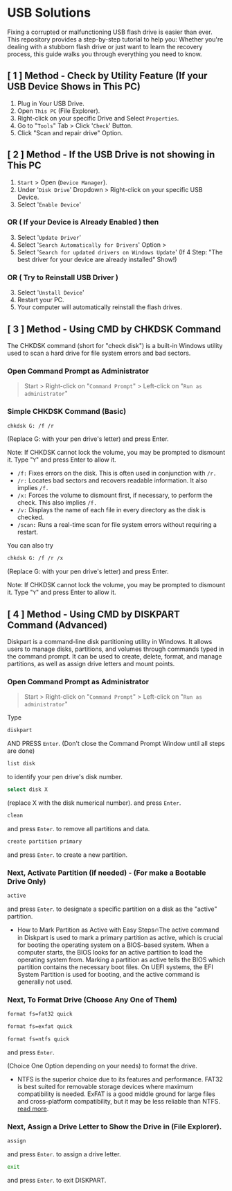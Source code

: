 # USB Solutions

Fixing a corrupted or malfunctioning USB flash drive is easier than ever. This repository provides a step-by-step tutorial to help you: Whether you're dealing with a stubborn flash drive or just want to learn the recovery process, this guide walks you through everything you need to know.

## [ 1 ] Method - Check by Utility Feature (If your USB Device Shows in This PC)
  1. Plug in Your USB Drive.
  2. Open `This PC` (File Explorer).
  3. Right-click on your specific Drive and Select `Properties`.
  4. Go to "`Tools`" Tab > Click '`Check`' Button.
  5. Click "Scan and repair drive" Option.

## [ 2 ] Method - If the USB Drive is not showing in This PC
  1. `Start` > Open (`Device Manager`).
  2. Under '`Disk Drive`' Dropdown > Right-click on your specific USB Device.
  3. Select '`Enable Device`'

  ### OR ( If your Device is Already Enabled ) then

  3. Select '`Update Driver`'
  4. Select '`Search Automatically for Drivers`' Option >
  5. Select '`Search for updated drivers on Windows Update`' (If 4 Step: "The best driver for your device are already installed" Show!)

  ### OR ( Try to Reinstall USB Driver )
  
  3. Select '`Unstall Device`'
  4. Restart your PC.
  5. Your computer will automatically reinstall the flash drives.

## [ 3 ] Method - Using CMD by CHKDSK Command

The CHKDSK command (short for "check disk") is a built-in Windows utility used to scan a hard drive for file system errors and bad sectors.

### Open Command Prompt as Administrator

> Start > Right-click on "`Command Prompt`" > Left-click on "`Run as administrator`" 

### Simple CHKDSK Command (Basic)

```bash
chkdsk G: /f /r
```
(Replace G: with your pen drive's letter) and press Enter.

Note: If CHKDSK cannot lock the volume, you may be prompted to dismount it. Type "`Y`" and press Enter to allow it.

- `/f:` Fixes errors on the disk. This is often used in conjunction with `/r.`
- `/r:` Locates bad sectors and recovers readable information. It also implies `/f.`
- `/x:` Forces the volume to dismount first, if necessary, to perform the check. This also implies `/f.`
- `/v:` Displays the name of each file in every directory as the disk is checked.
- `/scan:` Runs a real-time scan for file system errors without requiring a restart.

You can also try

```bash
chkdsk G: /f /r /x
```

(Replace G: with your pen drive's letter) and press Enter.

Note: If CHKDSK cannot lock the volume, you may be prompted to dismount it. Type "`Y`" and press Enter to allow it.

## [ 4 ] Method - Using CMD by DISKPART Command (Advanced)

Diskpart is a command-line disk partitioning utility in Windows. It allows users to manage disks, partitions, and volumes through commands typed in the command prompt. It can be used to create, delete, format, and manage partitions, as well as assign drive letters and mount points.

### Open Command Prompt as Administrator

> Start > Right-click on "`Command Prompt`" > Left-click on "`Run as administrator`" 


Type
```bash
diskpart
```
AND PRESS `Enter`. (Don't close the Command Prompt Window until all steps are done)


```bash
list disk
```
to identify your pen drive's disk number.


```bash
select disk X 
```
(replace X with the disk numerical number). and press `Enter`.


```bash
clean
```
and press `Enter`. to remove all partitions and data.


```bash
create partition primary
```
and press `Enter`. to create a new partition.

### Next, Activate Partition (if needed) - (For make a Bootable Drive Only)

```bash
active
```
and press `Enter`. to designate a specific partition on a disk as the "active" partition.

- How to Mark Partition as Active with Easy Steps🔥The active command in Diskpart is used to mark a primary partition as active, which is crucial for booting the operating system on a BIOS-based system. When a computer starts, the BIOS looks for an active partition to load the operating system from. Marking a partition as active tells the BIOS which partition contains the necessary boot files. On UEFI systems, the EFI System Partition is used for booting, and the active command is generally not used.

### Next, To Format Drive (Choose Any One of Them)

```bash
format fs=fat32 quick
```
```bash
format fs=exfat quick
```
```bash
format fs=ntfs quick
```
and press `Enter`. 

(Choice One Option depending on your needs) to format the drive.

- NTFS is the superior choice due to its features and performance. FAT32 is best suited for removable storage devices where maximum compatibility is needed. ExFAT is a good middle ground for large files and cross-platform compatibility, but it may be less reliable than NTFS. [read more](https://github.com/dhsagaryt/USB/blob/main/Different%20File%20Systems%20(NTFS%2C%20FAT32%2C%20ExFAT).md).

### Next, Assign a Drive Letter to Show the Drive in (File Explorer). 

```bash
assign
```
and press `Enter`. to assign a drive letter.

```bash
exit
```
and press `Enter`. to exit DISKPART. 
















